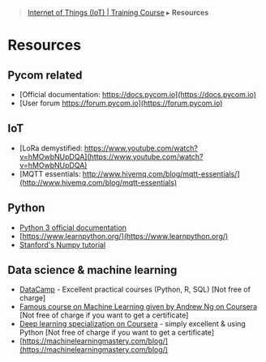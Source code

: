 > [Internet of Things (IoT) | Training Course](resources.md) ▸ **Resources**

# Resources

## Pycom related

* [Official documentation: https://docs.pycom.io](https://docs.pycom.io)
* [User forum https://forum.pycom.io](https://forum.pycom.io)

## IoT
* [LoRa demystified: https://www.youtube.com/watch?v=hMOwbNUpDQA](https://www.youtube.com/watch?v=hMOwbNUpDQA)
* [MQTT essentials: http://www.hivemq.com/blog/mqtt-essentials/](http://www.hivemq.com/blog/mqtt-essentials)

## Python
* [Python 3 official documentation](https://docs.python.org/3)
* [https://www.learnpython.org/](https://www.learnpython.org/)
* [Stanford's Numpy tutorial](http://cs231n.github.io/python-numpy-tutorial)

## Data science & machine learning
* [DataCamp](https://www.datacamp.com) - Excellent practical courses (Python, R, SQL) [Not free of charge]
* [Famous course on Machine Learning given by Andrew Ng on Coursera](https://www.coursera.org/learn/machine-learning) [Not free of charge if you want to get a certificate]
* [Deep learning specialization on Coursera](https://www.coursera.org/specializations/deep-learning) - simply excellent & using Python [Not free of charge if you want to get a certificate]
* [https://machinelearningmastery.com/blog/](https://machinelearningmastery.com/blog/)




